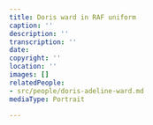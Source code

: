 ```yaml
---
title: Doris ward in RAF uniform
caption: ''
description: ''
transcription: ''
date: 
copyright: ''
location: ''
images: []
relatedPeople:
- src/people/doris-adeline-ward.md
mediaType: Portrait

---
```

